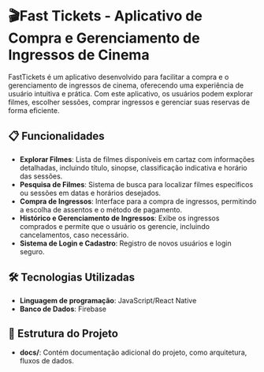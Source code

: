 # 🎬Fast Tickets - Aplicativo de Compra e Gerenciamento de Ingressos de Cinema
FastTickets é um aplicativo desenvolvido para facilitar a compra e o gerenciamento de ingressos de cinema, oferecendo uma experiência de usuário intuitiva e prática. Com este aplicativo, os usuários podem explorar filmes, escolher sessões, comprar ingressos e gerenciar suas reservas de forma eficiente.

## 📋 Funcionalidades

- **Explorar Filmes**: Lista de filmes disponíveis em cartaz com informações detalhadas, incluindo título, sinopse, classificação indicativa e horário das sessões.
- **Pesquisa de Filmes**: Sistema de busca para localizar filmes específicos ou sessões em datas e horários desejados.
- **Compra de Ingressos**: Interface para a compra de ingressos, permitindo a escolha de assentos e o método de pagamento.
- **Histórico e Gerenciamento de Ingressos**: Exibe os ingressos comprados e permite que o usuário os gerencie, incluindo cancelamentos, caso necessário.
- **Sistema de Login e Cadastro**: Registro de novos usuários e login seguro.

## 🛠️ Tecnologias Utilizadas

- **Linguagem de programação**: JavaScript/React Native
- **Banco de Dados**: Firebase

## 📂 Estrutura do Projeto

- **docs/**: Contém documentação adicional do projeto, como arquitetura, fluxos de dados.
